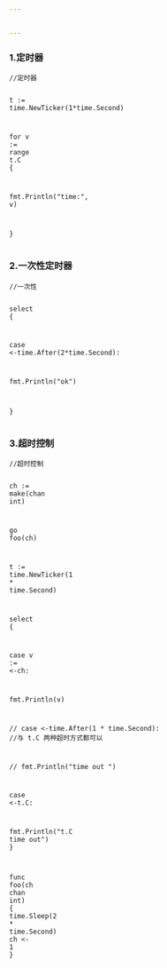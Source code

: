 ```yaml
---


---
```


<h3 id="定时器">1.定时器</h3>
<pre class=" language-go"><code class="prism  language-go"><span class="token comment">//定时器</span>

t  <span class="token operator">:=</span> time<span class="token punctuation">.</span><span class="token function">NewTicker</span><span class="token punctuation">(</span><span class="token number">1</span><span class="token operator">*</span>time<span class="token punctuation">.</span>Second<span class="token punctuation">)</span>

<span class="token keyword">for</span>  v  <span class="token operator">:=</span>  <span class="token keyword">range</span> t<span class="token punctuation">.</span>C <span class="token punctuation">{</span>

fmt<span class="token punctuation">.</span><span class="token function">Println</span><span class="token punctuation">(</span><span class="token string">"time:"</span><span class="token punctuation">,</span> v<span class="token punctuation">)</span>

<span class="token punctuation">}</span>
</code></pre>
<h3 id="一次性定时器">2.一次性定时器</h3>
<pre class=" language-go"><code class="prism  language-go"><span class="token comment">//一次性</span>

<span class="token keyword">select</span> <span class="token punctuation">{</span>

<span class="token keyword">case</span>  <span class="token operator">&lt;-</span>time<span class="token punctuation">.</span><span class="token function">After</span><span class="token punctuation">(</span><span class="token number">2</span><span class="token operator">*</span>time<span class="token punctuation">.</span>Second<span class="token punctuation">)</span><span class="token punctuation">:</span>

fmt<span class="token punctuation">.</span><span class="token function">Println</span><span class="token punctuation">(</span><span class="token string">"ok"</span><span class="token punctuation">)</span>

<span class="token punctuation">}</span>
</code></pre>
<h3 id="超时控制">3.超时控制</h3>
<pre class=" language-go"><code class="prism  language-go"><span class="token comment">//超时控制</span>

ch  <span class="token operator">:=</span>  <span class="token function">make</span><span class="token punctuation">(</span><span class="token keyword">chan</span>  <span class="token builtin">int</span><span class="token punctuation">)</span>

  

<span class="token keyword">go</span>  <span class="token function">foo</span><span class="token punctuation">(</span>ch<span class="token punctuation">)</span>

  

t  <span class="token operator">:=</span> time<span class="token punctuation">.</span><span class="token function">NewTicker</span><span class="token punctuation">(</span><span class="token number">1</span>  <span class="token operator">*</span> time<span class="token punctuation">.</span>Second<span class="token punctuation">)</span>

<span class="token keyword">select</span> <span class="token punctuation">{</span>

<span class="token keyword">case</span>  v  <span class="token operator">:=</span>  <span class="token operator">&lt;-</span>ch<span class="token punctuation">:</span>

fmt<span class="token punctuation">.</span><span class="token function">Println</span><span class="token punctuation">(</span>v<span class="token punctuation">)</span>

<span class="token comment">// case &lt;-time.After(1 * time.Second): //与 t.C 两种超时方式都可以</span>

<span class="token comment">// fmt.Println("time out ")</span>

<span class="token keyword">case</span>  <span class="token operator">&lt;-</span>t<span class="token punctuation">.</span>C<span class="token punctuation">:</span>

fmt<span class="token punctuation">.</span><span class="token function">Println</span><span class="token punctuation">(</span><span class="token string">"t.C time out"</span><span class="token punctuation">)</span>
<span class="token punctuation">}</span>

<span class="token keyword">func</span>  <span class="token function">foo</span><span class="token punctuation">(</span>ch <span class="token keyword">chan</span>  <span class="token builtin">int</span><span class="token punctuation">)</span> <span class="token punctuation">{</span>
  time<span class="token punctuation">.</span><span class="token function">Sleep</span><span class="token punctuation">(</span><span class="token number">2</span>  <span class="token operator">*</span> time<span class="token punctuation">.</span>Second<span class="token punctuation">)</span>
   ch <span class="token operator">&lt;-</span>  <span class="token number">1</span>
 <span class="token punctuation">}</span>
</code></pre>

